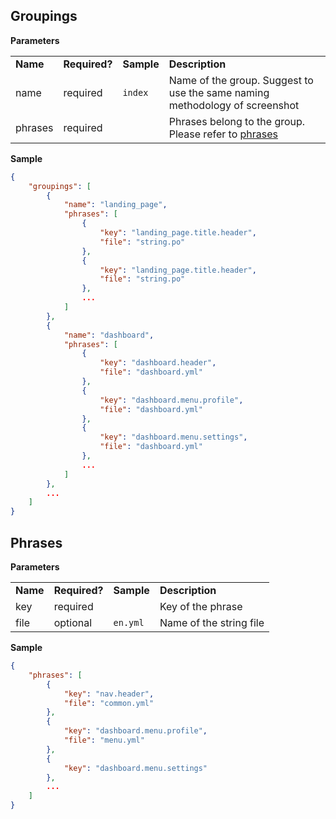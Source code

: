 ## Groupings


**Parameters**

<table>
    <tr>
        <td><strong>Name</strong></td>
        <td><strong>Required?</strong></td>
        <td><strong>Sample</strong></td>
        <td><strong>Description</strong></td>
    </tr>
    <tr>
        <td>name</td>
        <td>required</td>
        <td><code>index</code></td>
        <td>Name of the group. Suggest to use the same naming methodology of screenshot</td>
    </tr>
    <tr>
        <td>phrases</td>
        <td>required</td>
        <td></td>
        <td>Phrases belong to the group. Please refer to <a href="#phrases">phrases</a></td>
    </tr>
</table>


**Sample**
``` json
{
    "groupings": [
        {
            "name": "landing_page",
            "phrases": [
                {
                    "key": "landing_page.title.header",
                    "file": "string.po"
                },
                {
                    "key": "landing_page.title.header",
                    "file": "string.po"
                },
                ...
            ]
        },
        {
            "name": "dashboard",
            "phrases": [
                {
                    "key": "dashboard.header",
                    "file": "dashboard.yml"
                },
                {
                    "key": "dashboard.menu.profile",
                    "file": "dashboard.yml"
                },
                {
                    "key": "dashboard.menu.settings",
                    "file": "dashboard.yml"
                },
                ...
            ]
        },
        ...
    ]
}
```


## Phrases

**Parameters**

<table>
    <tr>
        <td><strong>Name</strong></td>
        <td><strong>Required?</strong></td>
        <td><strong>Sample</strong></td>
        <td><strong>Description</strong></td>
    </tr>
    <tr>
        <td>key</td>
        <td>required</td>
        <td></td>
        <td>Key of the phrase</td>
    </tr>
    <tr>
        <td>file</td>
        <td>optional</td>
        <td><code>en.yml</code></td>
        <td>Name of the string file</td>
    </tr>
</table>


**Sample**
``` json
{
    "phrases": [
        {
            "key": "nav.header",
            "file": "common.yml"
        },
        {
            "key": "dashboard.menu.profile",
            "file": "menu.yml"
        },
        {
            "key": "dashboard.menu.settings"
        },
        ...
    ]
}
```
